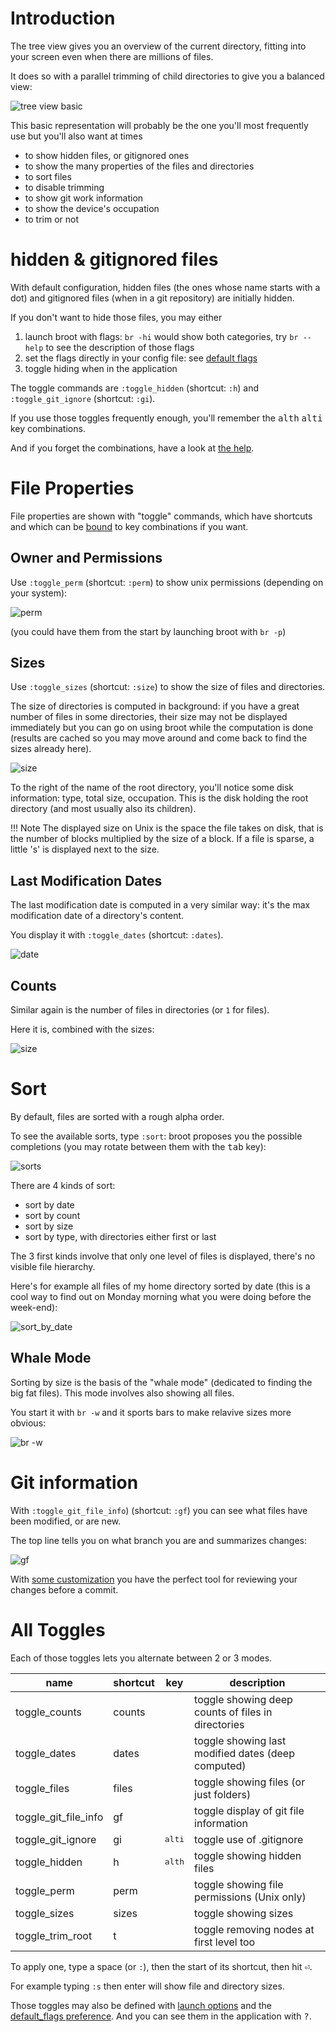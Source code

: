 
# Introduction

The tree view gives you an overview of the current directory, fitting into your screen even when there are millions of files.

It does so with a parallel trimming of child directories to give you a balanced view:

![tree view basic](img/tree_view-basic.png)

This basic representation will probably be the one you'll most frequently use but you'll also want at times

- to show hidden files, or gitignored ones
- to show the many properties of the files and directories
- to sort files
- to disable trimming
- to show git work information
- to show the device's occupation
- to trim or not

# hidden & gitignored files

With default configuration, hidden files (the ones whose name starts with a dot) and gitignored files (when in a git repository) are initially hidden.

If you don't want to hide those files, you may either

1. launch broot with flags: `br -hi` would show both categories, try `br --help` to see the description of those flags
2. set the flags directly in your config file: see [default flags](../conf_file/#default-flags)
3. toggle hiding when in the application

The toggle commands are `:toggle_hidden` (shortcut: `:h`)  and `:toggle_git_ignore` (shortcut: `:gi`).

If you use those toggles frequently enough, you'll remember the <kbd>alt</kbd><kbd>h</kbd> <kbd>alt</kbd><kbd>i</kbd> key combinations.

And if you forget the combinations, have a look at [the help](../help/#verbs).


# File Properties

File properties are shown with "toggle" commands, which have shortcuts and which can be [bound](../conf_verbs/#keyboard-key) to key combinations if you want.

## Owner and Permissions

Use `:toggle_perm` (shortcut: `:perm`) to show unix permissions (depending on your system):

![perm](img/tree-perm.png)

(you could have them from the start by launching broot with `br -p`)

## Sizes

Use `:toggle_sizes` (shortcut: `:size`) to show the size of files and directories.

The size of directories is computed in background: if you have a great number of files in some directories, their size may not be displayed immediately but you can go on using broot while the computation is done (results are cached so you may move around and come back to find the sizes already here).

![size](img/tree-sizes.png)

To the right of the name of the root directory, you'll notice some disk information: type, total size, occupation. This is the disk holding the root directory (and most usually also its children).

!!!	Note
	The displayed size on Unix is the space the file takes on disk, that is the number of blocks multiplied by the size of a block. If a file is sparse, a little 's' is displayed next to the size.

## Last Modification Dates

The last modification date is computed in a very similar way: it's the max modification date of a directory's content.

You display it with `:toggle_dates` (shortcut: `:dates`).

![date](img/tree-dates.png)

## Counts

Similar again is the number of files in directories (or `1` for files).

Here it is, combined with the sizes:

![size](img/tree-sizes-and-counts.png)

# Sort

By default, files are sorted with a rough alpha order.

To see the available sorts, type `:sort`: broot proposes you the possible completions (you may rotate between them with the <kbd>tab</kbd> key):

![sorts](img/sorts.png)

There are 4 kinds of sort:

* sort by date
* sort by count
* sort by size
* sort by type, with directories either first or last

The 3 first kinds involve that only one level of files is displayed, there's no visible file hierarchy.

Here's for example all files of my home directory sorted by date (this is a cool way to find out on Monday morning what you were doing before the week-end):

![sort_by_date](img/sort_by_date.png)

## Whale Mode

Sorting by size is the basis of the "whale mode" (dedicated to finding the big fat files).
This mode involves also showing all files.

You start it with `br -w` and it sports bars to make relavive sizes more obvious:

![br -w](img/br-w.png)


# Git information

With `:toggle_git_file_info`) (shortcut: `:gf`) you can see what files have been modified, or are new.

The top line tells you on what branch you are and summarizes changes:

![gf](img/gf.png)

With [some customization](https://dystroy.org/blog/gg/) you have the perfect tool for reviewing your changes before a commit.

# All Toggles

Each of those toggles lets you alternate between 2 or 3 modes.

 | name                 | shortcut |  key  |description
 |----------------------|----------|-------|----------------------------------------------
 | toggle_counts        | counts   |       | toggle showing deep counts of files in directories
 | toggle_dates         | dates    |       | toggle showing last modified dates (deep computed)
 | toggle_files         | files    |       | toggle showing files (or just folders)
 | toggle_git_file_info | gf       |       | toggle display of git file information
 | toggle_git_ignore    | gi       | <kbd>alt</kbd><kbd>i</kbd> | toggle use of .gitignore
 | toggle_hidden        | h        | <kbd>alt</kbd><kbd>h</kbd> | toggle showing hidden files
 | toggle_perm          | perm     |       | toggle showing file permissions (Unix only)
 | toggle_sizes         | sizes    |       | toggle showing sizes
 | toggle_trim_root     | t        |       | toggle removing nodes at first level too

To apply one, type a space (or `:`), then the start of its shortcut, then hit <kbd class=b>⏎</kbd>.

For example typing `:s` then enter will show file and directory sizes.

Those toggles may also be defined with [launch options](../launch) and the [default_flags preference](../conf_file/#default-flags). And you can see them in the application with <kbd>?</kbd>.


